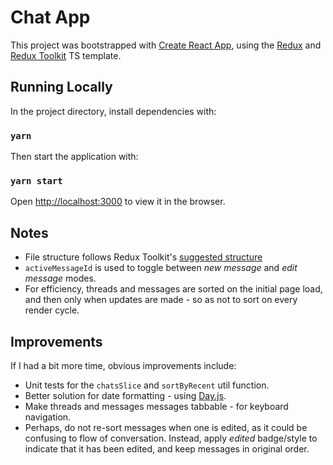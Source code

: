 # Chat App

This project was bootstrapped with [Create React App](https://github.com/facebook/create-react-app), using the [Redux](https://redux.js.org/) and [Redux Toolkit](https://redux-toolkit.js.org/) TS template.

## Running Locally

In the project directory, install dependencies with:

### `yarn`

Then start the application with:
### `yarn start`

Open [http://localhost:3000](http://localhost:3000) to view it in the browser.

## Notes

- File structure follows Redux Toolkit's [suggested structure](https://redux.js.org/faq/code-structure)
- `activeMessageId` is used to toggle between _new message_ and _edit message_ modes.
- For efficiency, threads and messages are sorted on the initial page load, and then only when updates are made - so as not to sort on every render cycle.

## Improvements
If I had a bit more time, obvious improvements include:
 - Unit tests for the `chatsSlice` and `sortByRecent` util function.
 - Better solution for date formatting - using [Day.js](https://day.js.org/).
 - Make threads and messages messages tabbable - for keyboard navigation.
- Perhaps, do not re-sort messages when one is edited, as it could be confusing to flow of conversation. Instead, apply _edited_ badge/style to indicate that it has been edited, and keep messages in original order.
